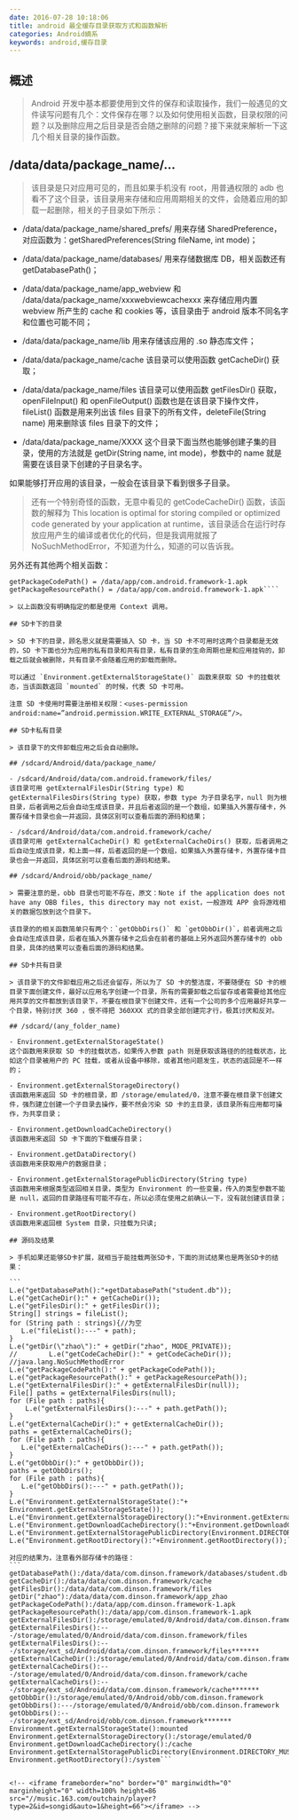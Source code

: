 ```yaml
---
date: 2016-07-28 10:18:06
title: android 最全缓存目录获取方式和函数解析
categories: Android嫡系
keywords: android,缓存目录
---
```

## 概述
> Android 开发中基本都要使用到文件的保存和读取操作，我们一般遇见的文件读写问题有几个：文件保存在哪？以及如何使用相关函数，目录权限的问题？以及删除应用之后目录是否会随之删除的问题？接下来就来解析一下这几个相关目录的操作函数。 


<!-- more -->
<!-- 这是　　缩进-->
## /data/data/package_name/...

> 该目录是只对应用可见的，而且如果手机没有 root，用普通权限的 adb 也看不了这个目录，该目录用来存储和应用周期相关的文件，会随着应用的卸载一起删除，相关的子目录如下所示：

- /data/data/package_name/shared_prefs/
用来存储 SharedPreference，对应函数为：getSharedPreferences(String fileName, int mode)；

- /data/data/package_name/databases/
用来存储数据库 DB，相关函数还有 getDatabasePath()；

- /data/data/package_name/app_webview 和 /data/data/package_name/xxxwebviewcachexxx
来存储应用内置 webview 所产生的 cache 和 cookies 等，该目录由于 android 版本不同名字和位置也可能不同；

- /data/data/package_name/lib
用来存储该应用的 .so 静态库文件；

- /data/data/package_name/cache
该目录可以使用函数 getCacheDir() 获取；

- /data/data/package_name/files
该目录可以使用函数 getFilesDir() 获取，openFileInput() 和 openFileOutput() 函数也是在该目录下操作文件， fileList() 函数是用来列出该 files 目录下的所有文件，deleteFile(String name) 用来删除该 files 目录下的文件；

- /data/data/package_name/XXXX
这个目录下面当然也能够创建子集的目录，使用的方法就是 getDir(String name, int mode)，参数中的 name 就是需要在该目录下创建的子目录名字。

如果能够打开应用的该目录，一般会在该目录下看到很多子目录。 

> 还有一个特别奇怪的函数，无意中看见的 getCodeCacheDir() 函数，该函数的解释为 This location is optimal for storing compiled or optimized code generated by your application at runtime，该目录适合在运行时存放应用产生的编译或者优化的代码，但是我调用就报了 NoSuchMethodError，不知道为什么，知道的可以告诉我。 

另外还有其他两个相关函数：
 
````
getPackageCodePath() = /data/app/com.android.framework-1.apk 
getPackageResourcePath() = /data/app/com.android.framework-1.apk````

> 以上函数没有明确指定的都是使用 Context 调用。

## SD卡下的目录

> SD 卡下的目录，顾名思义就是需要插入 SD 卡，当 SD 卡不可用时这两个目录都是无效的，SD 卡下面也分为应用的私有目录和共有目录，私有目录的生命周期也是和应用挂钩的，卸载之后就会被删除，共有目录不会随着应用的卸载而删除。 

可以通过 `Environment.getExternalStorageState()` 函数来获取 SD 卡的挂载状态，当该函数返回 `mounted` 的时候，代表 SD 卡可用。 

注意 SD 卡使用时需要注册相关权限：<uses-permission android:name=”android.permission.WRITE_EXTERNAL_STORAGE”/>。

## SD卡私有目录

> 该目录下的文件卸载应用之后会自动删除。

## /sdcard/Android/data/package_name/

- /sdcard/Android/data/com.android.framework/files/
该目录可用 getExternalFilesDir(String type) 和 getExternalFilesDirs(String type) 获取，参数 type 为子目录名字，null 则为根目录，后者调用之后会自动生成该目录，并且后者返回的是一个数组，如果插入外置存储卡，外置存储卡目录也会一并返回，具体区别可以查看后面的源码和结果；

- /sdcard/Android/data/com.android.framework/cache/
该目录可用 getExternalCacheDir() 和 getExternalCacheDirs() 获取，后者调用之后自动生成该目录，和上面一样，后者返回的是一个数组，如果插入外置存储卡，外置存储卡目录也会一并返回，具体区别可以查看后面的源码和结果。

## /sdcard/Android/obb/package_name/

> 需要注意的是，obb 目录也可能不存在，原文：Note if the application does not have any OBB files, this directory may not exist，一般游戏 APP 会将游戏相关的数据包放到这个目录下。 

该目录的的相关函数简单只有两个：`getObbDirs()` 和 `getObbDir()`，前者调用之后会自动生成该目录，后者在插入外置存储卡之后会在前者的基础上另外返回外置存储卡的 obb 目录，具体的结果可以查看后面的源码和结果。

## SD卡共有目录

> 该目录下的文件卸载应用之后还会留存，所以为了 SD 卡的整洁度，不要随便在 SD 卡的根目录下面创建文件，最好以应用名字创建一个目录，所有的需要卸载之后留存或者需要给其他应用共享的文件都放到该目录下，不要在根目录下创建文件，还有一个公司的多个应用最好共享一个目录，特别讨厌 360 ，恨不得把 360XXX 式的目录全部创建完才行，极其讨厌和反对。

## /sdcard/(any_folder_name)

- Environment.getExternalStorageState()
这个函数用来获取 SD 卡的挂载状态，如果传入参数 path 则是获取该路径的的挂载状态，比如这个目录被用户的 PC 挂载，或者从设备中移除，或者其他问题发生，状态的返回是不一样的；

- Environment.getExternalStorageDirectory()
该函数用来返回 SD 卡的根目录，即 /storage/emulated/0，注意不要在根目录下创建文件，强烈建立创建一个子目录去操作，要不然会污染 SD 卡的主目录，该目录所有应用都可操作，为共享目录；

- Environment.getDownloadCacheDirectory()
该函数用来返回 SD 卡下面的下载缓存目录；

- Environment.getDataDirectory()
该函数用来获取用户的数据目录；

- Environment.getExternalStoragePublicDirectory(String type)
该函数用来根据类型返回相关目录，类型为 Environment 的一些变量，传入的类型参数不能是 null，返回的目录路径有可能不存在，所以必须在使用之前确认一下，没有就创建该目录；

- Environment.getRootDirectory()
该函数用来返回根 System 目录，只挂载为只读;

## 源码及结果

> 手机如果还能够SD卡扩展，就相当于能挂载两张SD卡，下面的测试结果也是两张SD卡的结果：

```
L.e("getDatabasePath():"+getDatabasePath("student.db"));
L.e("getCacheDir():" + getCacheDir());
L.e("getFilesDir():" + getFilesDir());
String[] strings = fileList();
for (String path : strings){//为空
   L.e("fileList():---" + path);
}
L.e("getDir(\"zhao\"):" + getDir("zhao", MODE_PRIVATE));
//        L.e("getCodeCacheDir():" + getCodeCacheDir()); //java.lang.NoSuchMethodError
L.e("getPackageCodePath():" + getPackageCodePath());
L.e("getPackageResourcePath():" + getPackageResourcePath());
L.e("getExternalFilesDir():" + getExternalFilesDir(null));
File[] paths = getExternalFilesDirs(null);
for (File path : paths){
    L.e("getExternalFilesDirs():---" + path.getPath());
}
L.e("getExternalCacheDir():" + getExternalCacheDir());
paths = getExternalCacheDirs();
for (File path : paths){
   L.e("getExternalCacheDirs():---" + path.getPath());
}
L.e("getObbDir():" + getObbDir());
paths = getObbDirs();
for (File path : paths){
   L.e("getObbDirs():---" + path.getPath());
}
L.e("Environment.getExternalStorageState():"+ Environment.getExternalStorageState());
L.e("Environment.getExternalStorageDirectory():"+Environment.getExternalStorageDirectory());
L.e("Environment.getDownloadCacheDirectory():"+Environment.getDownloadCacheDirectory());
L.e("Environment.getExternalStoragePublicDirectory(Environment.DIRECTORY_MUSIC):"+Environment.getExternalStoragePublicDirectory(Environment.DIRECTORY_MUSIC));
L.e("Environment.getRootDirectory():"+Environment.getRootDirectory());```

对应的结果为，注意看外部存储卡的路径：
```
getDatabasePath():/data/data/com.dinson.framework/databases/student.db
getCacheDir():/data/data/com.dinson.framework/cache
getFilesDir():/data/data/com.dinson.framework/files
getDir("zhao"):/data/data/com.dinson.framework/app_zhao
getPackageCodePath():/data/app/com.dinson.framework-1.apk
getPackageResourcePath():/data/app/com.dinson.framework-1.apk
getExternalFilesDir():/storage/emulated/0/Android/data/com.dinson.framework/files
getExternalFilesDirs():---/storage/emulated/0/Android/data/com.dinson.framework/files
getExternalFilesDirs():---/storage/ext_sd/Android/data/com.dinson.framework/files*******
getExternalCacheDir():/storage/emulated/0/Android/data/com.dinson.framework/cache
getExternalCacheDirs():---/storage/emulated/0/Android/data/com.dinson.framework/cache
getExternalCacheDirs():---/storage/ext_sd/Android/data/com.dinson.framework/cache*******
getObbDir():/storage/emulated/0/Android/obb/com.dinson.framework
getObbDirs():---/storage/emulated/0/Android/obb/com.dinson.framework
getObbDirs():---/storage/ext_sd/Android/obb/com.dinson.framework*******
Environment.getExternalStorageState():mounted
Environment.getExternalStorageDirectory():/storage/emulated/0
Environment.getDownloadCacheDirectory():/cache
Environment.getExternalStoragePublicDirectory(Environment.DIRECTORY_MUSIC):/storage/emulated/0/Music
Environment.getRootDirectory():/system```


<!-- <iframe frameborder="no" border="0" marginwidth="0" marginheight="0" width=100% height=86 src="//music.163.com/outchain/player?type=2&id=songid&auto=1&height=66"></iframe> -->